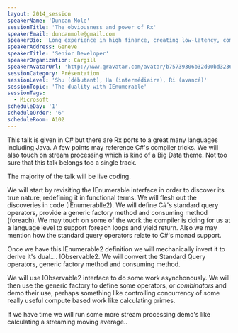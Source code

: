 ```yaml
---
layout: 2014_session
speakerName: 'Duncan Mole'
sessionTitle: 'The obviousness and power of Rx'
speakerEmail: duncanmole@gmail.com
speakerBio: 'Long experience in high finance, creating low-latency, compute intensive solutions. Rx fanboy and long time user (since before the public beta when it was leaked with the Silverlight Control test suite), Credited on http://www.introtorx.com/ and Reactive Manifesto subscriber.'
speakerAddress: Geneve
speakerTitle: 'Senior Developer'
speakerOrganization: Cargill
speakerAvatarUrl: 'http://www.gravatar.com/avatar/b75739306b32d00bd323641c92daa820?size=200&default=mm'
sessionCategory: Présentation
sessionLevel: 'Shu (débutant), Ha (intermédiaire), Ri (avancé)'
sessionTopic: 'The duality with IEnumerable'
sessionTags:
  - Microsoft
scheduleDay: '1'
scheduleOrder: '6'
scheduleRoom: A102
---
```


This talk is given in C# but there are Rx ports to a great many languages including Java. A few points may reference C#'s compiler tricks. We will also touch on stream processing which is kind of a Big Data theme. Not too sure that this talk belongs too a single track.

The majority of the talk will be live coding.

We will start by revisiting the IEnumerable interface in order to discover  its true nature, redefining it in functional terms. We will flesh out the discoveries in code (IEnumerablle2). We will define C#'s standard query operators, provide a generic factory method and consuming method (foreach). We may touch on some of the work the compiler is doing for us at a language level to support foreach loops and yield return. Also we may mention how the standard query operators relate to C#'s monad support.

Once we have this IEnumerable2 definition we will mechanically invert it to derive it's dual.... IObservable2. We will convert the Standard Query operators, generic factory method and consuming method.

We will use IObservable2 interface to do some work asynchonously.  We will then use the generic factory to define some operators, or *combinators* and demo their use, perhaps something like controlling concurrency of some really useful compute based work like calculating primes.

If we have time we will run some more stream processing demo's like calculating a streaming moving average..
